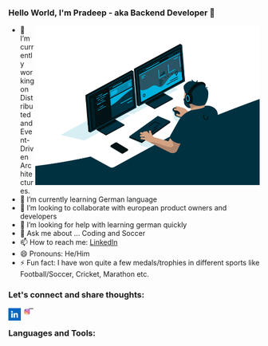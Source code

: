 ### Hello World, I'm Pradeep - aka Backend Developer 👋

<img align="right" alt="GIF" src="/programmer.gif?raw=true" width="450" height="320">

- 🔭 I’m currently working on Distributed and Event-Driven Architectures.
- 🌱 I’m currently learning German language
- 👯 I’m looking to collaborate with european product owners and developers
- 🤔 I’m looking for help with learning german quickly
- 💬 Ask me about ... Coding and Soccer
- 📫 How to reach me: [LinkedIn](https://www.linkedin.com/in/pradeep-bhosale-92b3b299/)
- 😄 Pronouns: He/Him
- ⚡ Fun fact: I have won quite a few medals/trophies in different sports like Football/Soccer, Cricket, Marathon etc.


### Let's connect and share thoughts:

<img align="left" alt="pradeep-bhosale" src="/linkedIn.png" width="25">
<img align="left" alt="prad_cr7" src="/instagram.jpeg" width="25">
</br>

### Languages and Tools:

